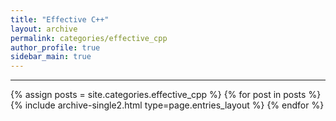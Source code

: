 ```yaml
---
title: "Effective C++"
layout: archive
permalink: categories/effective_cpp
author_profile: true
sidebar_main: true
---
```


<!-- 공백이 포함되어 있는 카테고리 이름의 경우 site.categories.['a b c'] 이런식으로! -->

***

{% assign posts = site.categories.effective_cpp %}
{% for post in posts %} {% include archive-single2.html type=page.entries_layout %} {% endfor %}

